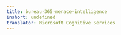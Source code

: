 ```yaml
---
title: bureau-365-menace-intelligence
inshort: undefined
translator: Microsoft Cognitive Services
---
```





